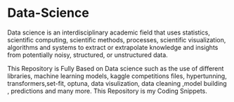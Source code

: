 # Data-Science
Data science is an interdisciplinary academic field that uses statistics, scientific computing, scientific methods, processes, scientific visualization, algorithms and systems to extract or extrapolate knowledge and insights from potentially noisy, structured, or unstructured data.

This Repository is Fully Based on Data science such as the use of different libraries, machine learning models, kaggle competitions files, hypertunning, transformers,set-fit, optuna, data visulization, data cleaning ,model building , predictions and many more. This Repository is my Coding Snippets.
